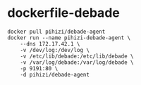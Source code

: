 dockerfile-debade
=================

    docker pull pihizi/debade-agent
    docker run --name pihizi-debade-agent \
        --dns 172.17.42.1 \
        -v /dev/log:/dev/log \
        -v /etc/lib/debade:/etc/lib/debade \
        -v /var/log/debade:/var/log/debade \
        -p 9191:80 \
        -d pihizi/debade-agent

